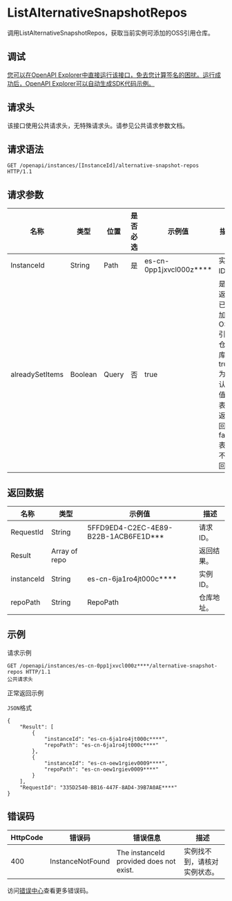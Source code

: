 # ListAlternativeSnapshotRepos

调用ListAlternativeSnapshotRepos，获取当前实例可添加的OSS引用仓库。

## 调试

[您可以在OpenAPI Explorer中直接运行该接口，免去您计算签名的困扰。运行成功后，OpenAPI Explorer可以自动生成SDK代码示例。](https://api.aliyun.com/#product=elasticsearch&api=ListAlternativeSnapshotRepos&type=ROA&version=2017-06-13)

## 请求头

该接口使用公共请求头，无特殊请求头。请参见公共请求参数文档。

## 请求语法

```
GET /openapi/instances/[InstanceId]/alternative-snapshot-repos HTTP/1.1
```

## 请求参数

|名称|类型|位置|是否必选|示例值|描述|
|--|--|--|----|---|--|
|InstanceId|String|Path|是|es-cn-0pp1jxvcl000z\*\*\*\*|实例ID。 |
|alreadySetItems|Boolean|Query|否|true|是否返回已添加的OSS引用仓库。true为默认值，表示返回；false表示不返回。 |

## 返回数据

|名称|类型|示例值|描述|
|--|--|---|--|
|RequestId|String|5FFD9ED4-C2EC-4E89-B22B-1ACB6FE1D\*\*\*|请求ID。 |
|Result|Array of repo| |返回结果。 |
|instanceId|String|es-cn-6ja1ro4jt000c\*\*\*\*|实例ID。 |
|repoPath|String|RepoPath|仓库地址。 |

## 示例

请求示例

```
GET /openapi/instances/es-cn-0pp1jxvcl000z****/alternative-snapshot-repos HTTP/1.1
公共请求头
```

正常返回示例

`JSON`格式

```
{
	"Result": [
		{
			"instanceId": "es-cn-6ja1ro4jt000c****",
			"repoPath": "es-cn-6ja1ro4jt000c****"
		},
		{
			"instanceId": "es-cn-oew1rgiev0009****",
			"repoPath": "es-cn-oew1rgiev0009****"
		}
	],
	"RequestId": "335D2540-BB16-447F-8AD4-39B7A0AE****"
}
```

## 错误码

|HttpCode|错误码|错误信息|描述|
|--------|---|----|--|
|400|InstanceNotFound|The instanceId provided does not exist.|实例找不到，请核对实例状态。|

访问[错误中心](https://error-center.alibabacloud.com/status/product/elasticsearch)查看更多错误码。

